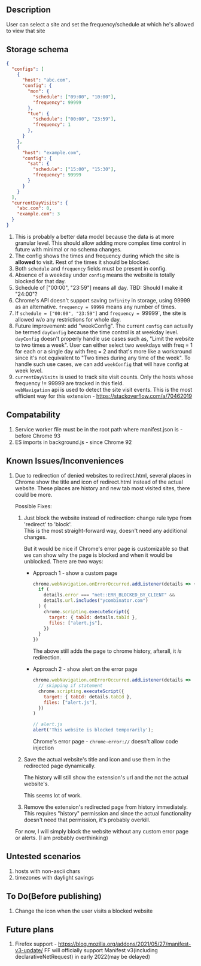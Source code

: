 ## Description
User can select a site and set the frequency/schedule at which he's allowed to view that site

## Storage schema
```json
{
  "configs": [
    {
      "host": "abc.com",
      "config": {
        "mon": {
          "schedule": ["09:00", "10:00"],
          "frequency": 99999
        },
        "tue": {
          "schedule": ["00:00", "23:59"],
          "frequency": 1
        },
      }
    },
    {
      "host": "example.com",
      "config": {
        "sat": {
          "schedule": ["15:00", "15:30"],
          "frequency": 99999
        }
      }
    }
  ],
  "currentDayVisits": {
    "abc.com": 0,
    "example.com": 3
  }
}
```
1. This is probably a better data model because the data is at more granular level. This should allow adding more complex time control in future with minimal or no schema changes.
2. The config shows the times and frequency during which the site is **allowed** to visit. Rest of the times it should be blocked.
3. Both `schedule` and `frequency` fields must be present in config.
4. Absence of a weekday under `config` means the website is totally blocked for that day.
5. Schedule of ["00:00", "23:59"] means all day. TBD: Should I make it "24:00"?
6. Chrome's API doesn't support saving `Infinity` in storage, using 99999 as an alternative. `frequency = 99999` means any number of times. 
7. If `schedule = ["00:00", "23:59"]` and `frequency = `99999`, the site is allowed w/o any restrictions for whole day.
8. Future improvement: add "weekConfig". The current `config` can actually be termed `dayConfig` because the time control is at weekday level. `dayConfig` doesn't properly handle use cases such as,
"Limit the website to two times a week". User can either select two weekdays with freq = 1 for each or a single day with freq = 2 and that's more like a workaround since it's not equivalent to "Two times during any time of the week". To handle such use cases, we can add `weekConfig` that will have config at week level.
9. `currentDayVisits` is used to track site visit counts. Only the hosts whose frequency != 99999 are tracked in this field.  
   `webNavigation` api is used to detect the site visit events. This is the most efficient way for this extension - https://stackoverflow.com/a/70462019

## Compatability
1. Service worker file must be in the root path where manifest.json is - before Chrome 93
2. ES imports in background.js - since Chrome 92

## Known Issues/Inconveniences
1. Due to redirection of denied websites to redirect.html, several places in Chrome show the title and icon of redirect.html instead of the actual website. These places are history and new tab most visited sites, there could be more.  

   Possible Fixes:
   1. Just block the website instead of redirection: change rule type from 'redirect' to 'block'.  
      This is the most straight-forward way, doesn't need any additional changes.  
      
      But it would be nice if Chrome's error page is customizable so that we can show why the page is blocked and when it would be unblocked. There are two ways:
    
       - Approach 1 - show a custom page
          ```js
          chrome.webNavigation.onErrorOccurred.addListener(details => {
            if (
              details.error === "net::ERR_BLOCKED_BY_CLIENT" &&
              details.url.includes("ycombinator.com")
            ) {
              chrome.scripting.executeScript({
                target: { tabId: details.tabId },
                files: ["alert.js"],
              })
            }
          })
          ```
          The above still adds the page to chrome history, afterall, it _is_ redirection.
          
       - Approach 2 - show alert on the error page
          ```js
          chrome.webNavigation.onErrorOccurred.addListener(details =>
            // skipping if statement
            chrome.scripting.executeScript({
              target: { tabId: details.tabId },
              files: ["alert.js"],
            })
          )

          // alert.js
          alert('This website is blocked temporarily');
          ```
          Chrome's error page - `chrome-error://` doesn't allow code injection

    2. Save the actual website's title and icon and use them in the redirected page dynamically.
    
       The history will still show the extension's url and the not the actual website's.
       
       This seems lot of work.
    
    3. Remove the extension's redirected page from history immediately.  
       This requires "history" permission and since the actual functionality doesn't need that permission, it's probably overkill.
  
   For now, I will simply block the website without any custom error page or alerts. (I am probably overthinking)


## Untested scenarios
1. hosts with non-ascii chars
2. timezones with daylight savings

## To Do(Before publishing)
1. Change the icon when the user visits a blocked website

## Future plans
1. Firefox support - https://blog.mozilla.org/addons/2021/05/27/manifest-v3-update/
   FF will officially support Manifest v3(including declarativeNetRequest) in early 2022(may be delayed)

